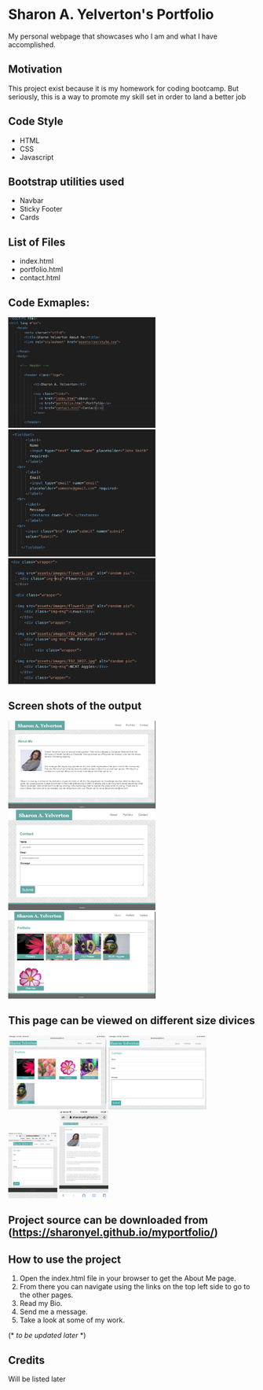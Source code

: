 Sharon A. Yelverton's Portfolio
===
My personal webpage that showcases who I am and what I have accomplished.



Motivation
---

This project exist because it is my homework for coding bootcamp.  But seriously, this is a way to promote my skill set in order to land a better job

Code Style
---
 * HTML
 * CSS
 * Javascript
 
 Bootstrap utilities used
 ---
 * Navbar
 * Sticky Footer
 * Cards
  
List of Files
---
  * index.html
  * portfolio.html
  * contact.html

 
 
 Code Exmaples:
 ---
 
 <img src="assets/images/samplecode1.png" width=300> 

  <img src="assets/images/samplecode2.png" width=300>

   <img src="assets/images/samplecode3.png" width=300>
 
 
 
 Screen shots of the output
 ---
 
<img src="assets/images/screenshotaboutme.png" width=300> 
<img src="assets/images/screenshotcontact.png" width=300> 
<img src="assets/images/screenshotportfolio.png" width=300> 


This page can be viewed on different size divices
---

<img src="assets/images/screenshotresp2.png" width=200> 
<img src="assets/images/screenshotresp3.png" width=200> 
<img src="assets/images/screenshotresp1.png" width=100> 
<img src="assets/images/screenshotresp4.png" width=100> 
 
 Project source can be downloaded from (https://sharonyel.github.io/myportfolio/) 
 ---
 
 How to use the project
 ---
 
 
 1. Open the index.html file in your browser to get the About Me page.  
 2. From there you can navigate using the links on the top left side to go to the other pages.
 3. Read my Bio.
 4. Send me a message.
 5. Take a look at some of my work.

 (* *to be updated later* *)
 
Credits
---
 
 Will be listed later
 
 
 
 






